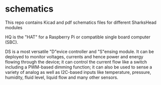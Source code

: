 # schematics
This repo contains Kicad and pdf schematics files for different SharksHead modules 

HQ is the "HAT" for a Raspberry Pi or compatible single board computer (SBC).

DS is a most versatile "D"evice controller and "S"ensing module. It can be deployed to monitor voltages, currents and hence power and energy flowing through the device; it can control the current flow like a switch including a PWM-based dimming function; it can also be used to sense a variety of analog as well as I2C-based inputs like temperature, pressure, humidity, fluid level, liquid flow and many other sensors.
